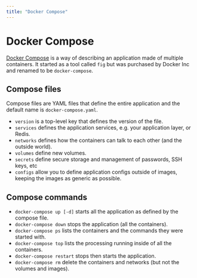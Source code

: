 ```yaml
---
title: "Docker Compose"
---
```

# Docker Compose

[Docker Compose](https://docs.docker.com/compose/overview/) is a way of describing an application made of multiple containers.  It started as a tool called `fig` but was purchased by Docker Inc and renamed to be `docker-compose`.  

## Compose files

Compose files are YAML files that define the entire application and the default name is `docker-compose.yaml`.

* `version` is a top-level key that defines the version of the file.
* `services` defines the application services, e.g. your application layer, or Redis.
* `networks` defines how the containers can talk to each other (and the outside world).
* `volumes` define new volumes.
* `secrets` define secure storage and management of passwords, SSH keys, etc
* `configs` allow you to define application configs outside of images, keeping the images as generic as possible.

## Compose commands

* `docker-compose up [-d]` starts all the application as defined by the compose file.
* `docker-compose down` stops the application (all the containers).
* `docker-compose ps` lists the containers and the commands they were started with.
* `docker-compose top` lists the processing running inside of all the containers.
* `docker-compose restart` stops then starts the application.
* `docker-compose rm` delete the containers and networks (but not the volumes and images).